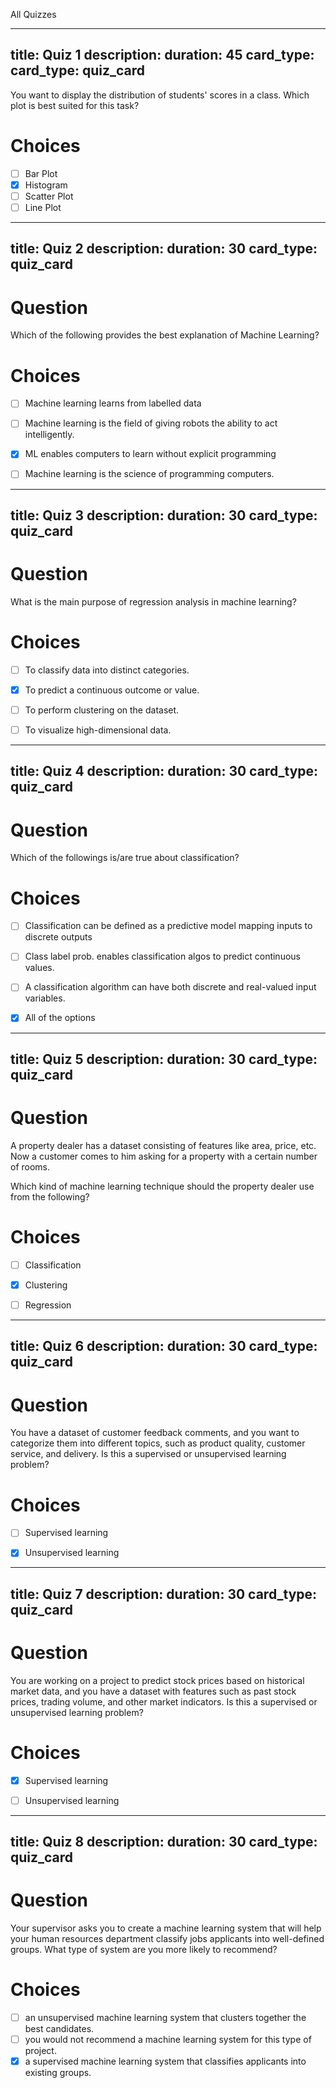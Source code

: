 All Quizzes

---
title: Quiz 1
description: 
duration: 45
card_type: 
card_type: quiz_card
---
You want to display the distribution of students' scores in a class. Which plot is best suited for this task?

# Choices
- [ ] Bar Plot
- [x] Histogram
- [ ] Scatter Plot
- [ ] Line Plot

---
title: Quiz 2
description:
duration: 30
card_type: quiz_card
---
# Question
Which of the following provides the best explanation of Machine Learning?

# Choices
- [ ]  Machine learning learns from labelled data
- [ ] Machine learning is the field of giving robots the ability to act intelligently.
- [x] ML enables computers to learn without explicit programming
- [ ]  Machine learning is the science of programming computers.


---
title: Quiz 3
description:
duration: 30
card_type: quiz_card
---

# Question
What is the main purpose of regression analysis in machine learning?

# Choices

- [ ] To classify data into distinct categories.
- [x] To predict a continuous outcome or value.
- [ ] To perform clustering on the dataset.
- [ ] To visualize high-dimensional data.



---
title: Quiz 4
description:
duration: 30
card_type: quiz_card
---
# Question
Which of the followings is/are true about classification?

# Choices


- [ ] Classification can be defined as a predictive model mapping inputs to discrete outputs 
- [ ] Class label prob. enables classification algos to predict continuous values.
- [ ] A classification algorithm can have both discrete and real-valued input variables.
- [x] All of the options


---
title: Quiz 5
description:
duration: 30
card_type: quiz_card
---
# Question
A property dealer has a dataset consisting of features like area, price, etc.
Now a customer comes to him asking for a property with a certain number of rooms.

 Which kind of machine learning technique should the property dealer use from the following?


# Choices
- [ ] Classification
- [x] Clustering
- [ ] Regression


---
title: Quiz 6
description:
duration: 30
card_type: quiz_card
---
# Question
You have a dataset of customer feedback comments, and you want to categorize them into different topics, such as product quality, customer service, and delivery.
Is this a supervised or unsupervised learning problem?

# Choices
- [ ] Supervised learning
- [x] Unsupervised learning


---
title: Quiz 7
description:
duration: 30
card_type: quiz_card
---
# Question
You are working on a project to predict stock prices based on historical market data, and you have a dataset with features such as past stock prices, trading volume, and other market indicators.
Is this a supervised or unsupervised learning problem?

# Choices
- [x] Supervised learning
- [ ] Unsupervised learning


---
title: Quiz 8
description:
duration: 30
card_type: quiz_card
---
# Question

Your supervisor asks you to create a machine learning system that will help your
human resources department classify jobs applicants into well-defined groups.
What type of system are you more likely to recommend?
# Choices
- [ ] an unsupervised machine learning system that clusters together the best candidates.
- [ ] you would not recommend a machine learning system for this type of project.
- [x] a supervised machine learning system that classifies applicants into existing groups.

